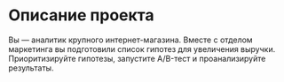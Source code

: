 # Описание проекта
Вы — аналитик крупного интернет-магазина. Вместе с отделом маркетинга вы подготовили список гипотез для увеличения выручки.
Приоритизируйте гипотезы, запустите A/B-тест и проанализируйте результаты. 
